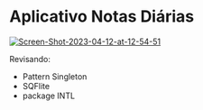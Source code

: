 # Aplicativo Notas Diárias

<a href="https://ibb.co/fvtx5bH"><img src="https://i.ibb.co/X8pCg9t/Screen-Shot-2023-04-12-at-12-54-51.png" alt="Screen-Shot-2023-04-12-at-12-54-51" border="0"></a>

Revisando:

- Pattern Singleton
- SQFlite
- package INTL

